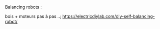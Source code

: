 
Balancing robots :

bois + moteurs pas à pas ..; https://electricdiylab.com/diy-self-balancing-robot/
